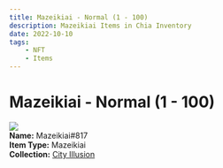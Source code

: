 ```yaml
---
title: Mazeikiai - Normal (1 - 100)
description: Mazeikiai Items in Chia Inventory
date: 2022-10-10
tags:
    - NFT
    - Items
---
```


# Mazeikiai - Normal (1 - 100)
<div class="item_thumbnail">
<img loading="lazy" src="https://exgmlfh3nkzllq2cuhjrb26wyzch3jkh3mnatotlp3iic3c2w4.arweave.net/JczFlPtqsrXDQqHTEOvWxkR9_pUfbGgm6a37QgWxat8"><br/>
<div><strong>Name:</strong> Mazeikiai#817</div>
<div><strong>Item Type:</strong> Mazeikiai</div>
<div><strong>Collection:</strong> <a href="https://www.spacescan.io/xch/nft/collection/col1lend2dcn558km4wcwta4xnkfv3xpcmlp9kyt0m909emvfxechlyqdl5ndg">City Illusion</a></div>
</div>

